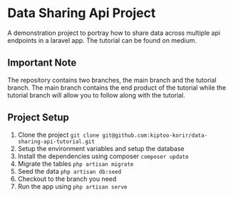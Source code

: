 # Data Sharing Api Project

A demonstration project to portray how to share data across multiple api endpoints in a laravel app. The tutorial can be found on medium.

## Important Note

The repository contains two branches, the main branch and the tutorial branch. The main branch contains the end product of the tutorial while the tutorial branch will allow you to follow along with the tutorial.

## Project Setup

1. Clone the project `git clone git@github.com:kiptoo-korir/data-sharing-api-tutorial.git`
2. Setup the environment variables and setup the database
3. Install the dependencies using composer `composer update`
4. Migrate the tables `php artisan migrate`
5. Seed the data `php artisan db:seed`
6. Checkout to the branch you need
7. Run the app using `php artisan serve`
